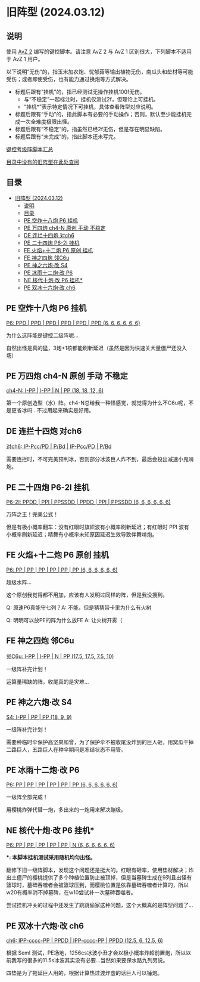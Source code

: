# 旧阵型 (2024.03.12)

## 说明

使用 [AvZ 2](https://github.com/vector-wlc/AsmVsZombies) 编写的键控脚本。请注意 AvZ 2 与 AvZ 1 区别很大，下列脚本不适用于 AvZ 1 用户。

以下说明“无伤”的，指玉米加农炮、忧郁菇等输出植物无伤，南瓜头和垫材等可能受伤；或者即使受伤，也有能力通过换炮等方式解决。

- 标题后跟有“挂机”的，指已经测试无操作挂机100f无伤。
  - 与“不稳定”一起标注时，挂机仅测试2f，但理论上可挂机。
  - “挂机\*”表示特定情况下可挂机，具体查看阵型对应说明。
- 标题后跟有“手动”的，指此脚本有必要的手动操作；否则，默认至少能挂机完成一次全难度极限出怪。
- 标题后跟有“不稳定”的，指虽然已经2f无伤，但是存在明显缺陷。
- 标题后跟有“未完成”的，指此脚本还未写完。

[键控考级阵脚本汇总](./level.md)

[目录中没有的旧阵型在此处查阅](./旧阵型/README.md)

## 目录

- [旧阵型 (2024.03.12)](#旧阵型-20240312)
  - [说明](#说明)
  - [目录](#目录)
  - [PE 空炸十八炮 P6 挂机](#pe-空炸十八炮-p6-挂机)
  - [PE 万四炮 ch4-N 原创 手动 不稳定](#pe-万四炮-ch4-n-原创-手动-不稳定)
  - [DE 连拦十四炮 对ch6](#de-连拦十四炮-对ch6)
  - [PE 二十四炮 P6-2I 挂机](#pe-二十四炮-p6-2i-挂机)
  - [FE 火焰+十二炮 P6 原创 挂机](#fe-火焰十二炮-p6-原创-挂机)
  - [FE 神之四炮 邻C6u](#fe-神之四炮-邻c6u)
  - [PE 神之六炮·改 S4](#pe-神之六炮改-s4)
  - [PE 冰雨十二炮·改 P6](#pe-冰雨十二炮改-p6)
  - [NE 核代十炮·改 P6 挂机\*](#ne-核代十炮改-p6-挂机)
  - [PE 双冰十六炮·改 ch6](#pe-双冰十六炮改-ch6)


## PE 空炸十八炮 P6 挂机

[P6: PPD | PPD | PPD | PPD | PPD | PPD (6, 6, 6, 6, 6, 6)](./PE空炸十八炮/ab18p.cpp)

为什么这阵能是键控二级阵呢...

自然出怪是真的猛，3炮+1核都能刷新延迟（虽然是因为快速关大量僵尸还没入场）

## PE 万四炮 ch4-N 原创 手动 不稳定

[ch4-N: I-PP | I-PP | N | PP (18, 18, 12, 6)](./PE万四炮/wan4p.cpp)

第一个原创造型（水）阵。ch4-N总给我一种怪感觉，就觉得为什么不C6u呢，不是更省冰吗...不过用起来确实是好用。

## DE 连拦十四炮 对ch6

[对ch6: IP-Pcc/PD | P/Bd | IP-Pcc/PD | P/Bd](./DE连拦十四炮/bd14p.cpp)

需要连拦时，不可完美预判冰，否则部分冰波巨人炸不到，最后会投出减速小鬼啃炮。

## PE 二十四炮 P6-2I 挂机

[P6-2I: PPDD | PPI | PPSSDD | PPDD | PPI | PPSSDD (6, 6, 6, 6, 6, 6)](./PE二十四炮/pe24p.cpp)

万阵之王！完美公式！

但是有极小概率翻车：没有红眼时旗帜波有小概率刷新延迟；有红眼时 PPI 波有小概率刷新延迟；精舞有小概率未知原因延迟生效导致伴舞啃炮。

## FE 火焰+十二炮 P6 原创 挂机

[P6: PP | PP | PP | PP | PP | PP (6, 6, 6, 6, 6, 6)](./FE火焰+十二炮/fireplus12p.cpp)

超级水阵...

这个原创我觉得都不用加，应该有人发明过同样的阵，但是我没搜到。

Q: 原速P6真能守七列？A: 不能，但是猜猜带卡里为什么有火树

Q: 明明可以放PE的阵为什么放FE A: 让火树开雾（

## FE 神之四炮 邻C6u

[邻C6u: I-PP | I-PP | N | PP (17.5, 17.5, 7.5, 10)](./FE神之四炮/sideless4p.cpp)

一级阵补完计划！

运算量稀缺的阵，收尾真的是灾难...

## PE 神之六炮·改 S4

[S4: I-PP | PP | PP (18, 9, 9)](./PE神之六炮·改/sideless6p.cpp)

一级阵补完计划！

需要种临时伞保护高坚果和曾，为了保护伞不被收尾没炸到的巨人砸，用窝瓜干掉二路巨人，五路巨人在种伞期间是冻结状态不用管。

## PE 冰雨十二炮·改 P6

[P6: PP | PP | PP | PP | PP | PP (6, 6, 6, 6, 6, 6)](./PE冰雨十二炮·改/icerain12p.cpp)

一级阵全部完成！

用樱桃炸弹代替一炮，多出来的一炮用来解决蹦极。

## NE 核代十炮·改 P6 挂机*

[P6: PP | PP | PP | PP | PP | N (6, 6, 6, 6, 6, 6)](./NE核代十炮·改/nen10p.cpp)

**\*: 本脚本挂机测试采用随机均匀出怪。**

翻修下旧一级阵脚本，发现这个问题还是挺大的。红眼有砸率，使用垫材解决；炸出土僵尸的樱桃提供了多个种植位置防止被顶掉，但是当墓碑生成在9列且出怪有篮球时，墓碑吞噬者会被篮球压到，而樱桃位置是依靠墓碑吞噬者计算的，所以w20有概率消不掉墓碑，在w10尝试补一次墓碑吞噬者。

尝试挂机冲关的过程中还发生了跳跳偷家这种问题，这个大概真的是阵型问题了...

## PE 双冰十六炮·改 ch6

[ch6: IPP-cccc-PP | PPDD | IPP-cccc-PP | PPDD (12.5, 6, 12.5, 6)]()

根据 Seml 测试，PE场地，1256cs冰波小丑才会以极小概率炸超前置炮，所以以前我写的很多的11.5s冰波其实没有必要...当然如果要保水路九列另说。

四垫是为了拖延巨人用的，根据计算热过渡炸虚的话巨人可以锤炮。